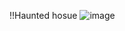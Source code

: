 !!Haunted hosue
![image](https://user-images.githubusercontent.com/20253418/149999641-dfb23300-a103-4e4b-89eb-41ddb5ff270f.png)
